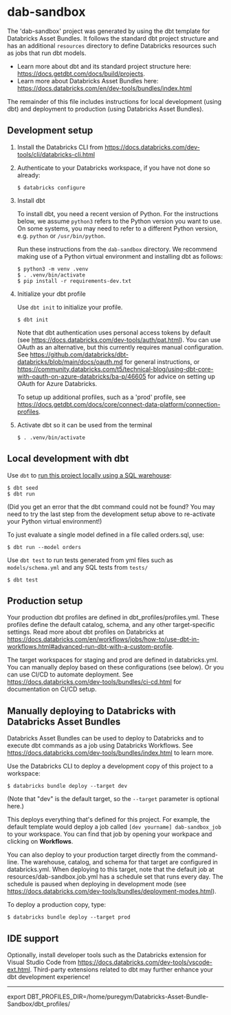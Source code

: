 # dab-sandbox

The 'dab-sandbox' project was generated by using the dbt template for
Databricks Asset Bundles. It follows the standard dbt project structure
and has an additional `resources` directory to define Databricks resources such as jobs
that run dbt models.

* Learn more about dbt and its standard project structure here: https://docs.getdbt.com/docs/build/projects.
* Learn more about Databricks Asset Bundles here: https://docs.databricks.com/en/dev-tools/bundles/index.html

The remainder of this file includes instructions for local development (using dbt)
and deployment to production (using Databricks Asset Bundles).

## Development setup

1. Install the Databricks CLI from https://docs.databricks.com/dev-tools/cli/databricks-cli.html

2. Authenticate to your Databricks workspace, if you have not done so already:
    ```
    $ databricks configure
    ```

3. Install dbt

   To install dbt, you need a recent version of Python. For the instructions below,
   we assume `python3` refers to the Python version you want to use. On some systems,
   you may need to refer to a different Python version, e.g. `python` or `/usr/bin/python`.

   Run these instructions from the `dab-sandbox` directory. We recommend making
   use of a Python virtual environment and installing dbt as follows:

   ```
   $ python3 -m venv .venv
   $ . .venv/bin/activate
   $ pip install -r requirements-dev.txt
   ```

4. Initialize your dbt profile

   Use `dbt init` to initialize your profile.

   ```
   $ dbt init
   ```

   Note that dbt authentication uses personal access tokens by default
   (see https://docs.databricks.com/dev-tools/auth/pat.html).
   You can use OAuth as an alternative, but this currently requires manual configuration.
   See https://github.com/databricks/dbt-databricks/blob/main/docs/oauth.md
   for general instructions, or https://community.databricks.com/t5/technical-blog/using-dbt-core-with-oauth-on-azure-databricks/ba-p/46605
   for advice on setting up OAuth for Azure Databricks.

   To setup up additional profiles, such as a 'prod' profile,
   see https://docs.getdbt.com/docs/core/connect-data-platform/connection-profiles.

5. Activate dbt so it can be used from the terminal

   ```
   $ . .venv/bin/activate
    ```

## Local development with dbt

Use `dbt` to [run this project locally using a SQL warehouse](https://docs.databricks.com/partners/prep/dbt.html):

```
$ dbt seed
$ dbt run
```

(Did you get an error that the dbt command could not be found? You may need
to try the last step from the development setup above to re-activate
your Python virtual environment!)


To just evaluate a single model defined in a file called orders.sql, use:

```
$ dbt run --model orders
```

Use `dbt test` to run tests generated from yml files such as `models/schema.yml`
and any SQL tests from `tests/`

```
$ dbt test
```

## Production setup

Your production dbt profiles are defined in dbt_profiles/profiles.yml.
These profiles define the default catalog, schema, and any other
target-specific settings. Read more about dbt profiles on Databricks at
https://docs.databricks.com/en/workflows/jobs/how-to/use-dbt-in-workflows.html#advanced-run-dbt-with-a-custom-profile.

The target workspaces for staging and prod are defined in databricks.yml.
You can manually deploy based on these configurations (see below).
Or you can use CI/CD to automate deployment. See
https://docs.databricks.com/dev-tools/bundles/ci-cd.html for documentation
on CI/CD setup.

## Manually deploying to Databricks with Databricks Asset Bundles

Databricks Asset Bundles can be used to deploy to Databricks and to execute
dbt commands as a job using Databricks Workflows. See
https://docs.databricks.com/dev-tools/bundles/index.html to learn more.

Use the Databricks CLI to deploy a development copy of this project to a workspace:

```
$ databricks bundle deploy --target dev
```

(Note that "dev" is the default target, so the `--target` parameter
is optional here.)

This deploys everything that's defined for this project.
For example, the default template would deploy a job called
`[dev yourname] dab-sandbox_job` to your workspace.
You can find that job by opening your workpace and clicking on **Workflows**.

You can also deploy to your production target directly from the command-line.
The warehouse, catalog, and schema for that target are configured in databricks.yml.
When deploying to this target, note that the default job at resources/dab-sandbox.job.yml
has a schedule set that runs every day. The schedule is paused when deploying in development mode
(see https://docs.databricks.com/dev-tools/bundles/deployment-modes.html).

To deploy a production copy, type:

```
$ databricks bundle deploy --target prod
```

## IDE support

Optionally, install developer tools such as the Databricks extension for Visual Studio Code from
https://docs.databricks.com/dev-tools/vscode-ext.html. Third-party extensions
related to dbt may further enhance your dbt development experience!


-----

export DBT_PROFILES_DIR=/home/puregym/Databricks-Asset-Bundle-Sandbox/dbt_profiles/
